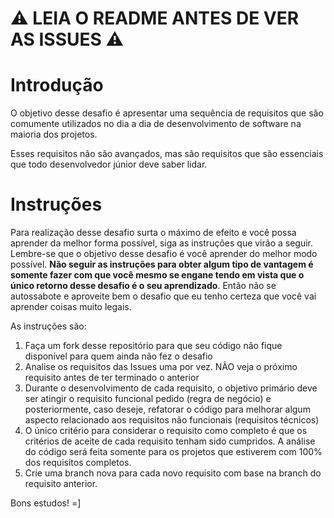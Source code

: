 # :warning: LEIA O README ANTES DE VER AS ISSUES :warning:

# Introdução

O objetivo desse desafio é apresentar uma sequência de requisitos que são comumente utilizados no dia a dia de desenvolvimento de software na maioria dos projetos.

Esses requisitos não são avançados, mas são requisitos que são essenciais que todo desenvolvedor júnior deve saber lidar.

# Instruções

Para realização desse desafio surta o máximo de efeito e você possa aprender da melhor forma possível, siga as instruções que virão a seguir. Lembre-se que o objetivo desse desafio é você aprender do melhor modo possível. **Não seguir as instruções para obter algum tipo de vantagem é somente fazer com que você mesmo se engane tendo em vista que o único retorno desse desafio é o seu aprendizado**. Então não se autossabote e aproveite bem o desafio que eu tenho certeza que você vai aprender coisas muito legais.

As instruções são:

1. Faça um fork desse repositório para que seu código não fique disponível para quem ainda não fez o desafio
2. Analise os requisitos das Issues uma por vez. NÃO veja o próximo requisito antes de ter terminado o anterior
3. Durante o desenvolvimento de cada requisito, o objetivo primário deve ser atingir o requisito funcional pedido (regra de negócio) e posteriormente, caso deseje, refatorar o código para melhorar algum aspecto relacionado aos requisitos não funcionais (requisitos técnicos)
4. O único critério para considerar o requisito como completo é que os critérios de aceite de cada requisito tenham sido cumpridos. A análise do código será feita somente para os projetos que estiverem com 100% dos requisitos completos.
5. Crie uma branch nova para cada novo requisito com base na branch do requisito anterior.

Bons estudos! =]

